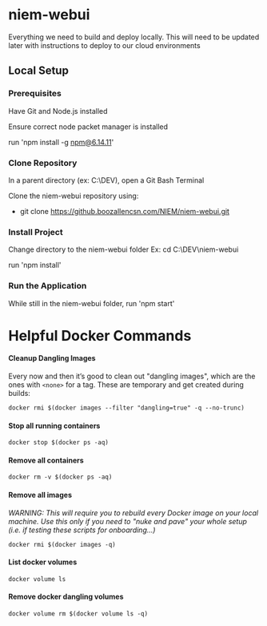 # niem-webui

Everything we need to build and deploy locally. This will need to be updated later with instructions to deploy to our cloud environments

## Local Setup

### Prerequisites

Have Git and Node.js installed

Ensure correct node packet manager is installed

run 'npm install -g npm@6.14.11'

### Clone Repository

In a parent directory (ex: C:\DEV), open a Git Bash Terminal

Clone the niem-webui repository using:
 - git clone https://github.boozallencsn.com/NIEM/niem-webui.git

### Install Project

Change directory to the niem-webui folder
    Ex: cd C:\DEV\niem-webui

run 'npm install'

### Run the Application

While still in the niem-webui folder, run 'npm start'

# Helpful Docker Commands

#### Cleanup Dangling Images

Every now and then it’s good to clean out "dangling images", which are the ones with `<none>` for a tag. These are temporary and get created during builds:

`docker rmi $(docker images --filter "dangling=true" -q --no-trunc)`

#### Stop all running containers

`docker stop $(docker ps -aq)`

#### Remove all containers
`docker rm -v $(docker ps -aq)`

#### Remove all images
*WARNING: This will require you to rebuild every Docker image on your local machine. Use this only if you need to "nuke and pave" your whole setup (i.e. if testing these scripts for onboarding...)*

`docker rmi $(docker images -q)`

#### List docker volumes
`docker volume ls`

#### Remove docker dangling volumes
`docker volume rm $(docker volume ls -q)`